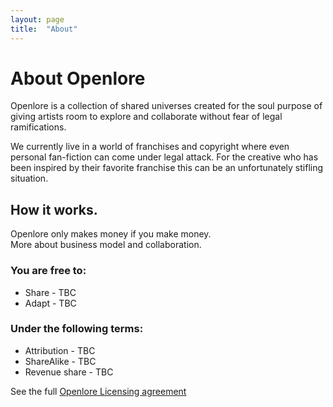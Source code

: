 ```yaml
---
layout: page
title:  "About"
---
```


# About Openlore

Openlore is a collection of shared universes created for the soul purpose of giving artists room to explore and collaborate without fear of legal ramifications.

We currently live in a world of franchises and copyright where even personal fan-fiction can come under legal attack. For the creative who has been inspired by their favorite franchise this can be an unfortunately stifling situation.

## How it works.

Openlore only makes money if you make money.  
More about business model and collaboration.

### You are free to:

- Share - TBC
- Adapt - TBC

### Under the following terms:

- Attribution - TBC
- ShareAlike - TBC
- Revenue share - TBC

See the full [Openlore Licensing agreement](/info/licence/)
 
